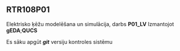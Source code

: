 ## RTR108P01
Elektrisko ķēžu modelēšana un simulācija, darbs **P01_LV**
Izmantojot __gEDA__;__QUCS__

Es sāku apgūt _**git**_ versiju kontroles sistēmu
